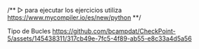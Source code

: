 /** ▷ para ejecutar los ejercicios utiliza  https://www.mycompiler.io/es/new/python  **/



Tipo de Bucles
https://github.com/bcampdat/CheckPoint-5/assets/145438311/317cb49e-7fc5-4f89-ab55-e8c33a4d5a56

